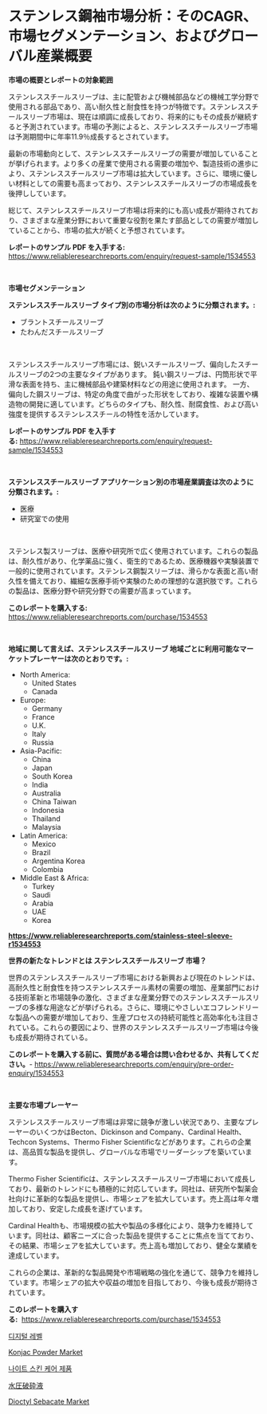 <p><h1>ステンレス鋼袖市場分析：そのCAGR、市場セグメンテーション、およびグローバル産業概要</h1></p><p><strong>市場の概要とレポートの対象範囲</strong></p>
<p><p>ステンレススチールスリーブは、主に配管および機械部品などの機械工学分野で使用される部品であり、高い耐久性と耐食性を持つが特徴です。ステンレススチールスリーブ市場は、現在は順調に成長しており、将来的にもその成長が継続すると予測されています。市場の予測によると、ステンレススチールスリーブ市場は予測期間中に年率11.9％成長するとされています。</p><p>最新の市場動向として、ステンレススチールスリーブの需要が増加していることが挙げられます。より多くの産業で使用される需要の増加や、製造技術の進歩により、ステンレススチールスリーブ市場は拡大しています。さらに、環境に優しい材料としての需要も高まっており、ステンレススチールスリーブの市場成長を後押ししています。</p><p>総じて、ステンレススチールスリーブ市場は将来的にも高い成長が期待されており、さまざまな産業分野において重要な役割を果たす部品としての需要が増加していることから、市場の拡大が続くと予想されています。</p></p>
<p><strong>レポートのサンプル PDF を入手する:</strong> <a href="https://www.reliableresearchreports.com/enquiry/request-sample/1534553">https://www.reliableresearchreports.com/enquiry/request-sample/1534553</a></p>
<p>&nbsp;</p>
<p><strong>市場セグメンテーション</strong></p>
<p><strong>ステンレススチールスリーブ タイプ別の市場分析は次のように分類されます。:</strong></p>
<p><ul><li>ブラントスチールスリーブ</li><li>たわんだスチールスリーブ</li></ul></p>
<p>&nbsp;</p>
<p><p>ステンレススチールスリーブ市場には、鋭いスチールスリーブ、偏向したスチールスリーブの2つの主要なタイプがあります。 鈍い鋼スリーブは、円筒形状で平滑な表面を持ち、主に機械部品や建築材料などの用途に使用されます。 一方、偏向した鋼スリーブは、特定の角度で曲がった形状をしており、複雑な装置や構造物の開発に適しています。どちらのタイプも、耐久性、耐腐食性、および高い強度を提供するステンレススチールの特性を活かしています。</p></p>
<p><strong>レポートのサンプル PDF を入手する:</strong>&nbsp;<a href="https://www.reliableresearchreports.com/enquiry/request-sample/1534553">https://www.reliableresearchreports.com/enquiry/request-sample/1534553</a></p>
<p>&nbsp;</p>
<p><strong> ステンレススチールスリーブ アプリケーション別の市場産業調査は次のように分類されます。:</strong></p>
<p><ul><li>医療</li><li>研究室での使用</li></ul></p>
<p>&nbsp;</p>
<p><p>ステンレス製スリーブは、医療や研究所で広く使用されています。これらの製品は、耐久性があり、化学薬品に強く、衛生的であるため、医療機器や実験装置で一般的に使用されています。ステンレス鋼製スリーブは、滑らかな表面と高い耐久性を備えており、繊細な医療手術や実験のための理想的な選択肢です。これらの製品は、医療分野や研究分野での需要が高まっています。</p></p>
<p><strong>このレポートを購入する:</strong>&nbsp; <a href="https://www.reliableresearchreports.com/purchase/1534553">https://www.reliableresearchreports.com/purchase/1534553</a></p>
<p>&nbsp;</p>
<p><strong>地域に関して言えば、ステンレススチールスリーブ 地域ごとに利用可能なマーケットプレーヤーは次のとおりです。:</strong></p>
<p><ul>
    <li>
        North America:
        <ul>
            <li>United States</li>
            <li>Canada</li>
        </ul>
    </li>
    <li>
        Europe:
        <ul>
            <li>Germany</li>
            <li>France</li>
            <li>U.K.</li>
            <li>Italy</li>
            <li>Russia</li>
        </ul>
    </li>
    <li>
        Asia-Pacific:
        <ul>
            <li>China</li>
            <li>Japan</li>
            <li>South Korea</li>
            <li>India</li>
            <li>Australia</li>
            <li>China Taiwan</li>
            <li>Indonesia</li>
            <li>Thailand</li>
            <li>Malaysia</li>
        </ul>
    </li>
    <li>
        Latin America:
        <ul>
            <li>Mexico</li>
            <li>Brazil</li>
            <li>Argentina Korea</li>
            <li>Colombia</li>
        </ul>
    </li>
    <li>
        Middle East & Africa:
        <ul>
            <li>Turkey</li>
            <li>Saudi</li>
            <li>Arabia</li>
            <li>UAE</li>
            <li>Korea</li>
        </ul>
    </li>
    </ul></p>
<p><strong><a href="https://www.reliableresearchreports.com/stainless-steel-sleeve-r1534553">https://www.reliableresearchreports.com/stainless-steel-sleeve-r1534553</a></strong>&nbsp;</p>
<p><strong>世界の新たなトレンドとは ステンレススチールスリーブ 市場？</strong></p>
<p><p>世界のステンレススチールスリーブ市場における新興および現在のトレンドは、高耐久性と耐食性を持つステンレススチール素材の需要の増加、産業部門における技術革新と市場競争の激化、さまざまな産業分野でのステンレススチールスリーブの多様な用途などが挙げられる。さらに、環境にやさしいエコフレンドリーな製品への需要が増加しており、生産プロセスの持続可能性と高効率化も注目されている。これらの要因により、世界のステンレススチールスリーブ市場は今後も成長が期待されている。</p></p>
<p><strong>このレポートを購入する前に、質問がある場合は問い合わせるか、共有してください。</strong>- <a href="https://www.reliableresearchreports.com/enquiry/pre-order-enquiry/1534553">https://www.reliableresearchreports.com/enquiry/pre-order-enquiry/1534553</a></p>
<p>&nbsp;</p>
<p><strong>主要な市場プレーヤー</strong></p>
<p><p>ステンレススチールスリーブ市場は非常に競争が激しい状況であり、主要なプレーヤーのいくつかはBecton、Dickinson and Company、Cardinal Health、Techcon Systems、Thermo Fisher Scientificなどがあります。これらの企業は、高品質な製品を提供し、グローバルな市場でリーダーシップを築いています。</p><p>Thermo Fisher Scientificは、ステンレススチールスリーブ市場において成長しており、最新のトレンドにも積極的に対応しています。同社は、研究所や製薬会社向けに革新的な製品を提供し、市場シェアを拡大しています。売上高は年々増加しており、安定した成長を遂げています。</p><p>Cardinal Healthも、市場規模の拡大や製品の多様化により、競争力を維持しています。同社は、顧客ニーズに合った製品を提供することに焦点を当てており、その結果、市場シェアを拡大しています。売上高も増加しており、健全な業績を達成しています。</p><p>これらの企業は、革新的な製品開発や市場戦略の強化を通じて、競争力を維持しています。市場シェアの拡大や収益の増加を目指しており、今後も成長が期待されています。</p></p>
<p><strong>このレポートを購入する:</strong>&nbsp;&nbsp;<a href="https://www.reliableresearchreports.com/purchase/1534553">https://www.reliableresearchreports.com/purchase/1534553</a></p>
<p><p><a href="https://github.com/KellyLyncyh543964/Market-Research-Report-List-1/blob/main/850549616364.md">디지털 레벨</a></p><p><a href="https://github.com/joannesouthgate/Market-Research-Report-List-2/blob/main/konjac-powder-market.md">Konjac Powder Market</a></p><p><a href="https://medium.com/@sybleferry/%EC%95%BC%EA%B0%84-%ED%94%BC%EB%B6%80-%EA%B4%80%EB%A6%AC-%EC%A0%9C%ED%92%88-%EC%8B%9C%EC%9E%A5-%EB%B6%84%EC%84%9D-cagr-%EC%8B%9C%EC%9E%A5-%EC%84%B8%EB%B6%84%ED%99%94-%EB%B0%8F-%EA%B8%80%EB%A1%9C%EB%B2%8C-%EC%82%B0%EC%97%85-%EA%B0%9C%EC%9A%94-c388fc8f56cc">나이트 스킨 케어 제품</a></p><p><a href="https://medium.com/@kelsitorphy644/%E6%AC%A1%E3%81%AE%E6%96%87%E7%AB%A0%E3%82%92%E6%97%A5%E6%9C%AC%E8%AA%9E%E3%81%AB%E7%BF%BB%E8%A8%B3%E3%81%97%E3%81%A6%E3%81%8F%E3%81%A0%E3%81%95%E3%81%84-%E6%B0%B4%E5%9C%A7%E7%A0%B4%E7%A0%95%E6%B5%81%E4%BD%93%E5%B8%82%E5%A0%B4%E8%AA%BF%E6%9F%BB%E3%83%AC%E3%83%9D%E3%83%BC%E3%83%88-%E3%81%9D%E3%81%AE%E6%AD%B4%E5%8F%B2%E3%81%A8%E4%BA%88%E6%B8%AC-2024%E5%B9%B4%E3%81%8B%E3%82%892031%E5%B9%B4%E3%81%BE%E3%81%A7-54e01a422c4f">水圧破砕液</a></p><p><a href="https://issuu.com/reportprime-2/docs/dioctyl-sebacate-market-size-2030.pptx">Dioctyl Sebacate Market</a></p></p>